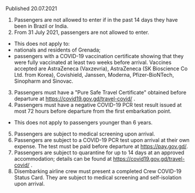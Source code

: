 Published 20.07.2021
1. Passengers are not allowed to enter if in the past 14 days they have been in Brazil or India.
2. From 31 July 2021, passengers are not allowed to enter.
- This does not apply to:
- nationals and residents of Grenada;
- passengers with a COVID-19 vaccination certificate showing that they were fully vaccinated at least two weeks before arrival. Vaccines accepted are AstraZeneca (Vaxzevria), AstraZeneca (SK Bioscience Co Ltd. from Korea), Covishield, Janssen, Moderna, Pfizer-BioNTech, Sinopharm and Sinovac.
3. Passengers must have a "Pure Safe Travel Certificate" obtained before departure at <a href="https://covid19.gov.gd/travel-covid/">https://covid19.gov.gd/travel-covid/</a> .
4. Passengers must have a negative COVID-19 PCR test result issued at most 72 hours before departure from the first embarkation point.
- This does not apply to passengers younger than 6 years.
5. Passengers are subject to medical screening upon arrival.
6. Passengers are subject to a COVID-19 PCR test upon arrival at their own expense. The test must be paid before departure at <a href="https://pay.gov.gd/">https://pay.gov.gd/</a>.
7. Passengers are subject to quarantine for up to 14 days at an approved accommodation; details can be found at <a href="https://covid19.gov.gd/travel-covid/">https://covid19.gov.gd/travel-covid/</a> .
8. Disembarking airline crew must present a completed Crew COVID-19 Status Card. They are subject to medical screening and self-isolation upon arrival.

